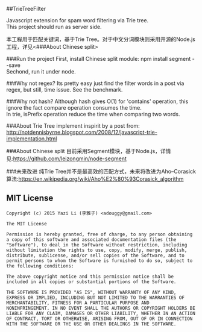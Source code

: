 ##TrieTreeFilter

Javascript extension for spam word filtering via Trie tree.  
This project should run as server side.  

本工程用于匹配关键词，基于Trie Tree。对于中文分词模块则采用开源的Node.js工程，详见<###About Chinese split>  

###Run the project
First, install Chinese split module: npm install segment --save  
Sechond, run it under node.

###Why not regex?
Its pretty easy just find the filter words in a post via regex, but still, time issue.
See the benchmark.

###Why not hash?
Although hash gives O(1) for 'contains' operation, this ignore the fact compare operation consumes the time.  
In trie, isPrefix operation reduce the time when comparing two words.


###About Trie Tree implement
inspirit by a post from: <http://notdennisbyrne.blogspot.com/2008/12/javascript-trie-implementation.html>

###About Chinese split
目前采用Segment模块，基于Node.js，详情见:<https://github.com/leizongmin/node-segment>

###未来改进
纯Trie Tree并不是最高效的匹配方式，未来将改进为Aho–Corasick算法:<https://en.wikipedia.org/wiki/Aho%E2%80%93Corasick_algorithm>


## MIT License

```
Copyright (c) 2015 Yazi Li (李雅子) <adouggy@gmail.com>

The MIT License

Permission is hereby granted, free of charge, to any person obtaining
a copy of this software and associated documentation files (the
"Software"), to deal in the Software without restriction, including
without limitation the rights to use, copy, modify, merge, publish,
distribute, sublicense, and/or sell copies of the Software, and to
permit persons to whom the Software is furnished to do so, subject to
the following conditions:

The above copyright notice and this permission notice shall be
included in all copies or substantial portions of the Software.

THE SOFTWARE IS PROVIDED "AS IS", WITHOUT WARRANTY OF ANY KIND,
EXPRESS OR IMPLIED, INCLUDING BUT NOT LIMITED TO THE WARRANTIES OF
MERCHANTABILITY, FITNESS FOR A PARTICULAR PURPOSE AND
NONINFRINGEMENT. IN NO EVENT SHALL THE AUTHORS OR COPYRIGHT HOLDERS BE
LIABLE FOR ANY CLAIM, DAMAGES OR OTHER LIABILITY, WHETHER IN AN ACTION
OF CONTRACT, TORT OR OTHERWISE, ARISING FROM, OUT OF OR IN CONNECTION
WITH THE SOFTWARE OR THE USE OR OTHER DEALINGS IN THE SOFTWARE.
```
